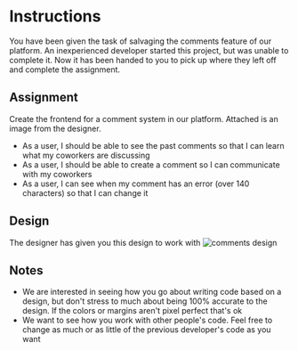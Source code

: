 # Instructions

You have been given the task of salvaging the comments feature of our platform. An inexperienced developer started this project, but was unable to complete it. Now it has been handed to you to pick up where they left off and complete the assignment.

## Assignment

Create the frontend for a comment system in our platform. Attached is an image from the designer.

- As a user, I should be able to see the past comments so that I can learn what my coworkers are discussing
- As a user, I should be able to create a comment so I can communicate with my coworkers
- As a user, I can see when my comment has an error (over 140 characters) so that I can change it

## Design

The designer has given you this design to work with
![comments design](https://imgur.com/a/F8X5Gkt)

## Notes

- We are interested in seeing how you go about writing code based on a design, but don't stress to much about being 100% accurate to the design. If the colors or margins aren't pixel perfect that's ok
- We want to see how you work with other people's code. Feel free to change as much or as little of the previous developer's code as you want
